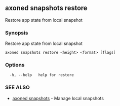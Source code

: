 ## axoned snapshots restore

Restore app state from local snapshot

### Synopsis

Restore app state from local snapshot

```
axoned snapshots restore <height> <format> [flags]
```

### Options

```
  -h, --help   help for restore
```

### SEE ALSO

* [axoned snapshots](axoned_snapshots.md)	 - Manage local snapshots
